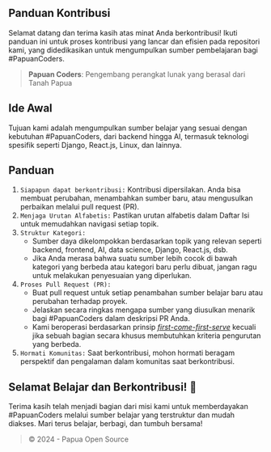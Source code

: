 ## Panduan Kontribusi

Selamat datang dan terima kasih atas minat Anda berkontribusi! Ikuti panduan ini 
untuk proses kontribusi yang lancar dan efisien pada repositori kami, yang didedikasikan untuk mengumpulkan sumber pembelajaran bagi #PapuanCoders.

> **Papuan Coders**: Pengembang perangkat lunak yang berasal dari Tanah Papua

## Ide Awal

Tujuan kami adalah mengumpulkan sumber belajar yang sesuai dengan kebutuhan #PapuanCoders, dari backend hingga AI, termasuk teknologi spesifik seperti Django, React.js, Linux, dan lainnya.

## Panduan

1. `Siapapun dapat berkontribusi:` Kontribusi dipersilakan. Anda bisa membuat perubahan, menambahkan sumber baru, atau mengusulkan perbaikan melalui pull request (PR).
2. `Menjaga Urutan Alfabetis:` Pastikan urutan alfabetis dalam Daftar Isi untuk memudahkan navigasi setiap topik.
3. `Struktur Kategori:`
    - Sumber daya dikelompokkan berdasarkan topik yang relevan seperti backend, frontend, AI, data science, Django, React.js, dsb. 
    - Jika Anda merasa bahwa suatu sumber lebih cocok di bawah kategori yang berbeda atau kategori baru perlu dibuat, jangan ragu untuk melakukan penyesuaian yang diperlukan.
4. `Proses Pull Request (PR):`
    - Buat pull request untuk setiap penambahan sumber belajar baru atau perubahan terhadap proyek.
    - Jelaskan secara ringkas mengapa sumber yang diusulkan menarik bagi #PapuanCoders dalam deskripsi PR Anda.
    - Kami beroperasi berdasarkan prinsip [_first-come-first-serve_](https://www.devx.com/terms/first-come-first-served/) kecuali jika sebuah bagian secara khusus membutuhkan kriteria pengurutan yang berbeda.
5. `Hormati Komunitas:` Saat berkontribusi, mohon hormati beragam perspektif dan pengalaman dalam komunitas saat berkontribusi.
  

## Selamat Belajar dan Berkontribusi! 🚀

Terima kasih telah menjadi bagian dari misi kami untuk memberdayakan #PapuanCoders melalui sumber belajar yang terstruktur dan mudah diakses. 
Mari terus belajar, berbagi, dan tumbuh bersama!

> © 2024 - Papua Open Source
